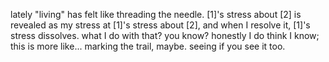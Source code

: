 lately "living" has felt like threading the needle. [1]'s stress about [2] is revealed as my stress at [1]'s stress about [2], and when I resolve it, [1]'s stress dissolves. what I do with that? you know? honestly I do think I know; this is more like... marking the trail, maybe. seeing if you see it too.
